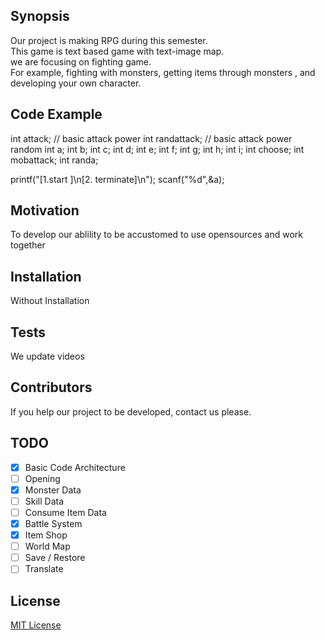 ## Synopsis

Our project is making RPG during this semester.      
This game is text based game with text-image map.     
we are focusing on fighting game.      
For example, fighting with monsters, getting items through monsters , and developing your own character.

## Code Example

 int attack; // basic attack power
 int randattack; // basic attack power random
 int a;
 int b;
 int c;
 int d;
 int e;
 int f;
 int g;
 int h;
 int i;
 int choose;
 int mobattack;
 int randa; 

 printf("[1.start ]\n[2. terminate]\n");
 scanf("%d",&a);


## Motivation

To develop our ablility to be accustomed to use opensources and work together

## Installation

Without Installation

## Tests

We update videos

## Contributors

If you help our project to be developed, contact us please.

## TODO

- [X] Basic Code Architecture
- [ ] Opening
- [X] Monster Data
- [ ] Skill Data
- [ ] Consume Item Data
- [X] Battle System
- [X] Item Shop
- [ ] World Map
- [ ] Save / Restore
- [ ] Translate

## License

[MIT License](LICENSE)

